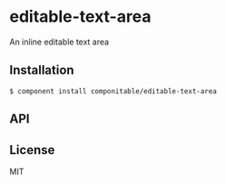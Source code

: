 
# editable-text-area

  An inline editable text area

## Installation

    $ component install componitable/editable-text-area

## API

   

## License

  MIT
